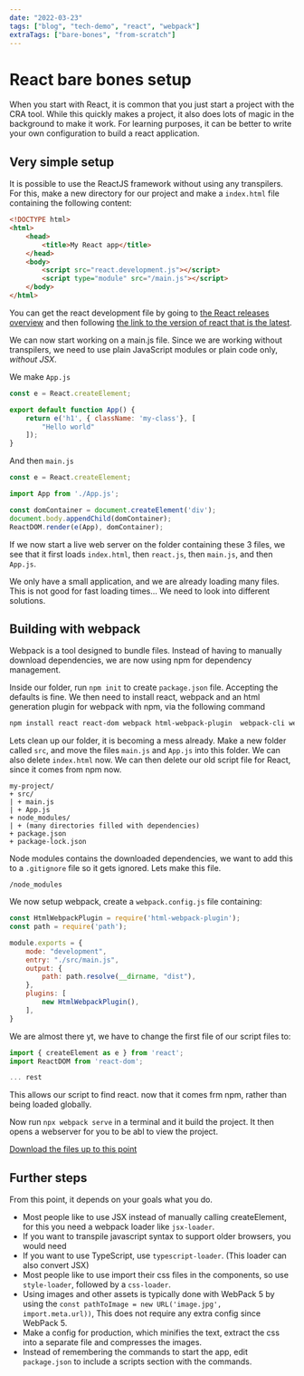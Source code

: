 ```yaml
---
date: "2022-03-23"
tags: ["blog", "tech-demo", "react", "webpack"]
extraTags: ["bare-bones", "from-scratch"]
---
```

# React bare bones setup

When you start with React, it is common that you just start a project with the
CRA tool. While this quickly makes a project, it also does lots of magic in the
background to make it work. For learning purposes, it can be better to write
your own configuration to build a react application.

## Very simple setup

It is possible to use the ReactJS framework without using any transpilers. For
this, make a new directory for our project and make a `index.html` file
containing the following content:

```html
<!DOCTYPE html>
<html>
    <head>
        <title>My React app</title>
    </head>
    <body>
        <script src="react.development.js"></script>
        <script type="module" src="/main.js"></script>
    </body>
</html>
```

You can get the react development file by going to
[the React releases overview](https://github.com/facebook/react/releases) and
then following [the link to the version of react that is the latest](https://unpkg.com/react@17.0.2/umd).

We can now start working on a main.js file. Since we are working without
transpilers, we need to use plain JavaScript modules or plain code only,
*without JSX*.

We make `App.js`

```javascript
const e = React.createElement;

export default function App() {
    return e('h1', { className: 'my-class'}, [
        "Hello world"
    ]);
}
```

And then `main.js`

```javascript
const e = React.createElement;

import App from './App.js';

const domContainer = document.createElement('div');
document.body.appendChild(domContainer);
ReactDOM.render(e(App), domContainer);
```

If we now start a live web server on the folder containing these 3 files, we see
that it first loads `index.html`, then `react.js`, then `main.js`, and then `App.js`.

We only have a small application, and we are already loading many files. This is
not good for fast loading times... We need to look into different solutions.

## Building with webpack

Webpack is a tool designed to bundle files. Instead of having to manually
download dependencies, we are now using npm for dependency management.

Inside our folder, run `npm init` to create `package.json` file. Accepting the
defaults is fine. We then need to install react, webpack and an html generation
plugin for webpack with npm, via the following command

```sh
npm install react react-dom webpack html-webpack-plugin  webpack-cli webpack-dev-server`.
```

Lets clean up our folder, it is becoming a mess already. Make a new folder
called `src`, and move the files `main.js` and `App.js` into this
folder. We can also delete `index.html` now. We can then delete our old script
file for React, since it comes from npm now.

```ls
my-project/
+ src/
| + main.js
| + App.js
+ node_modules/
| + (many directories filled with dependencies)
+ package.json
+ package-lock.json
```

Node modules contains the downloaded dependencies, we want to add this to a
`.gitignore` file so it gets ignored. Lets make this file.

```gitignore
/node_modules
```

We now setup webpack, create a `webpack.config.js` file containing:

```javascript
const HtmlWebpackPlugin = require('html-webpack-plugin');
const path = require('path');

module.exports = {
    mode: "development",
    entry: "./src/main.js",
    output: {
        path: path.resolve(__dirname, "dist"),
    },
    plugins: [
        new HtmlWebpackPlugin(),
    ],
}
```

We are almost there yt, we have to change the first file of our script files to:

```javascript
import { createElement as e } from 'react';
import ReactDOM from 'react-dom';

... rest
```

This allows our script to find react. now that it comes frm npm, rather than
being loaded globally.

Now run `npx webpack serve` in a terminal and it build the project. It then
opens a webserver for you to be abl to view the project.

<a download href="./react-bare-bones.zip">
    Download the files up to this point
</a>

## Further steps

From this point, it depends on your goals what you do.

* Most people like to use JSX instead of manually calling createElement, for this
  you need a webpack loader like `jsx-loader`.
* If you want to transpile javascript syntax to support older browsers, you would need 
* If you want to use TypeScript, use `typescript-loader`. (This loader can also
  convert JSX)
* Most people like to use import their css files in the components, so use
  `style-loader`, followed by a `css-loader`.
* Using images and other assets is typically done with WebPack 5 by using the
  `const pathToImage = new URL('image.jpg', import.meta.url))`, This does not
  require any extra config since WebPack 5.
* Make a config for production, which minifies the text, extract the css into
  a separate file and compresses the images.
* Instead of remembering the commands to start the app, edit `package.json` to
 include a scripts section with the commands.
